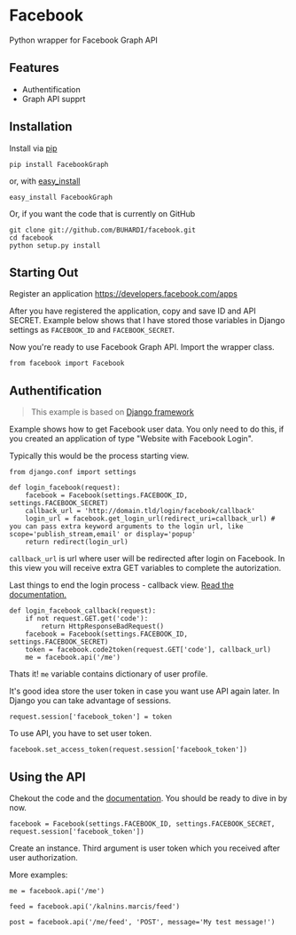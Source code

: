 Facebook
========

Python wrapper for Facebook Graph API

Features
--------

* Authentification
* Graph API supprt

Installation
------------

Install via [pip](http://www.pip-installer.org/)

	pip install FacebookGraph

or, with [easy_install](http://pypi.python.org/pypi/setuptools)

	easy_install FacebookGraph

Or, if you want the code that is currently on GitHub

	git clone git://github.com/BUHARDI/facebook.git
	cd facebook
	python setup.py install

Starting Out
------------

Register an application https://developers.facebook.com/apps

After you have registered the application, copy and save ID and API SECRET. Example below shows that I have stored those variables in Django settings as `FACEBOOK_ID` and `FACEBOOK_SECRET`.

Now you're ready to use Facebook Graph API. Import the wrapper class.

	from facebook import Facebook

Authentification
----------------

> This example is based on [Django framework](https://www.djangoproject.com/)

Example shows how to get Facebook user data. You only need to do this, if you created an application of type "Website with Facebook Login".

Typically this would be the process starting view.

	from django.conf import settings

	def login_facebook(request):
	    facebook = Facebook(settings.FACEBOOK_ID, settings.FACEBOOK_SECRET)
	    callback_url = 'http://domain.tld/login/facebook/callback'
	    login_url = facebook.get_login_url(redirect_uri=callback_url) # you can pass extra keyword arguments to the login url, like scope='publish_stream,email' or display='popup'
	    return redirect(login_url)

`callback_url` is url where user will be redirected after login on Facebook. In this view you will receive extra GET variables to complete the autorization.

Last things to end the login process - callback view. [Read the documentation.](https://developers.facebook.com/docs/facebook-login/login-flow-for-web-no-jssdk/)

	def login_facebook_callback(request):
	    if not request.GET.get('code'):
		    return HttpResponseBadRequest()
	    facebook = Facebook(settings.FACEBOOK_ID, settings.FACEBOOK_SECRET)
	    token = facebook.code2token(request.GET['code'], callback_url)
	    me = facebook.api('/me')

Thats it! `me` variable contains dictionary of user profile.

It's good idea store the user token in case you want use API again later. In Django you can take advantage of sessions.

	request.session['facebook_token'] = token

To use API, you have to set user token.

	facebook.set_access_token(request.session['facebook_token'])

Using the API
-------------

Chekout the code and the [documentation](https://developers.facebook.com/docs/reference/api/). You should be ready to dive in by now.

	facebook = Facebook(settings.FACEBOOK_ID, settings.FACEBOOK_SECRET, request.session['facebook_token'])

Create an instance. Third argument is user token which you received after user authorization.

More examples:

	me = facebook.api('/me')

	feed = facebook.api('/kalnins.marcis/feed')

	post = facebook.api('/me/feed', 'POST', message='My test message!')